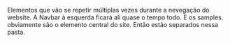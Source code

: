 Elementos que vão se repetir múltiplas vezes durante a nevegação do website.
A Navbar à esquerda ficará ali quase o tempo todo.
E os samples. obviamente são o elemento central do site.
Então estão separados nessa pasta.